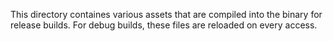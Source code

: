 This directory containes various assets that are compiled into the binary for release builds.
For debug builds, these files are reloaded on every access.

